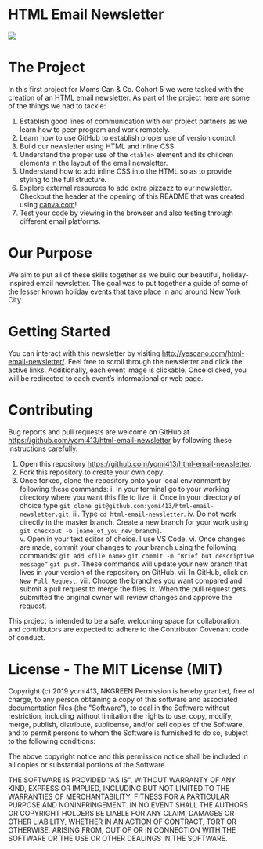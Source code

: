 # HTML Email Newsletter

<img src="https://i.imgur.com/jXvLQRa.png" />

# The Project

In this first project for Moms Can & Co. Cohort 5 we were tasked with the creation of an HTML email newsletter. As part of the project here are some of the things we had to tackle:

1. Establish good lines of communication with our project partners as we learn how to peer program and work remotely.
2. Learn how to use GitHub to establish proper use of version control.
3. Build our newsletter using HTML and inline CSS.
4. Understand the proper use of the `<table>` element and its children elements in the layout of the email newsletter.
5. Understand how to add inline CSS into the HTML so as to provide styling to the full structure.
6. Explore external resources to add extra pizzazz to our newsletter. Checkout the header at the opening of this README that was created using <a href="https://www.canva.com/">canva.com</a>!
7. Test your code by viewing in the browser and also testing through different email platforms.

# Our Purpose

We aim to put all of these skills together as we build our beautiful, holiday-inspired email newsletter. The goal was to put together a guide of some of the lesser known holiday events that take place in and around New York City.

# Getting Started

You can interact with this newsletter by visiting <a href="http://yescano.com/html-email-newsletter/">http://yescano.com/html-email-newsletter/</a>. Feel free to scroll through the newsletter and click the active links. Additionally, each event image is clickable. Once clicked, you will be redirected to each event’s informational or web page.

# Contributing

Bug reports and pull requests are welcome on GitHub at <a href="https://github.com/yomi413/html-email-newsletter">https://github.com/yomi413/html-email-newsletter</a> by following these instructions carefully.

1. Open this repository <a href="https://github.com/yomi413/html-email-newsletter">https://github.com/yomi413/html-email-newsletter</a>.
2. Fork this repository to create your own copy.
3. Once forked, clone the repository onto your local environment by following these commands:
   i. In your terminal go to your working directory where you want this file to live.
   ii. Once in your directory of choice type `git clone git@github.com:yomi413/html-email-newsletter.git`.
   iii. Type `cd html-email-newsletter`.
   iv. Do not work directly in the master branch. Create a new branch for your work using `git checkout -b [name_of_you_new_branch]`.  
   v. Open in your text editor of choice. I use VS Code.
   vi. Once changes are made, commit your changes to your branch using the following commands: `git add <file name>` `git commit -m “Brief but descriptive message”` `git push`. These commands will update your new branch that lives in your version of the repository on GitHub.
   vii. In GitHub, click on `New Pull Request`.
   viii. Choose the branches you want compared and submit a pull request to merge the files.
   ix. When the pull request gets submitted the original owner will review changes and approve the request.

This project is intended to be a safe, welcoming space for collaboration, and contributors are expected to adhere to the Contributor Covenant code of conduct.

# License - The MIT License (MIT)

Copyright (c) 2019 yomi413, NKGREEN
Permission is hereby granted, free of charge, to any person obtaining a copy of this software and associated documentation files (the "Software"), to deal in the Software without restriction, including without limitation the rights to use, copy, modify, merge, publish, distribute, sublicense, and/or sell copies of the Software, and to permit persons to whom the Software is furnished to do so, subject to the following conditions:

The above copyright notice and this permission notice shall be included in all copies or substantial portions of the Software.

THE SOFTWARE IS PROVIDED "AS IS", WITHOUT WARRANTY OF ANY KIND, EXPRESS OR IMPLIED, INCLUDING BUT NOT LIMITED TO THE WARRANTIES OF MERCHANTABILITY, FITNESS FOR A PARTICULAR PURPOSE AND NONINFRINGEMENT. IN NO EVENT SHALL THE AUTHORS OR COPYRIGHT HOLDERS BE LIABLE FOR ANY CLAIM, DAMAGES OR OTHER LIABILITY, WHETHER IN AN ACTION OF CONTRACT, TORT OR OTHERWISE, ARISING FROM, OUT OF OR IN CONNECTION WITH THE SOFTWARE OR THE USE OR OTHER DEALINGS IN THE SOFTWARE.
